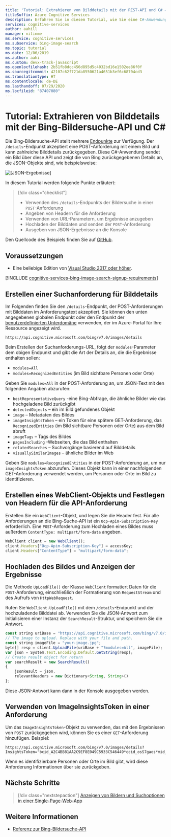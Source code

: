 ```yaml
---
title: 'Tutorial: Extrahieren von Bilddetails mit der REST-API und C# – Bing-Bildersuche'
titleSuffix: Azure Cognitive Services
description: Erfahren Sie in diesem Tutorial, wie Sie eine C#-Anwendung erstellen, die Bilddetails mithilfe der Bing-Bildersuche-API extrahiert.
services: cognitive-services
author: aahill
manager: nitinme
ms.service: cognitive-services
ms.subservice: bing-image-search
ms.topic: tutorial
ms.date: 12/06/2019
ms.author: aahi
ms.custom: devx-track-javascript
ms.openlocfilehash: 2b51fb8dcc456d895d5c4032bd16e1502ee86f0f
ms.sourcegitcommit: 42107c62f721da8550621a4651b3ef6c68704cd3
ms.translationtype: HT
ms.contentlocale: de-DE
ms.lasthandoff: 07/29/2020
ms.locfileid: "87407080"
---
```

# <a name="tutorial-extract-image-details-using-the-bing-image-search-api-and-c"></a>Tutorial: Extrahieren von Bilddetails mit der Bing-Bildersuche-API und C#

Die Bing-Bildersuche-API stellt mehrere [Endpunkte](https://docs.microsoft.com/azure/cognitive-services/bing-image-search/image-search-endpoint) zur Verfügung. Der `/details`-Endpunkt akzeptiert eine POST-Anforderung mit einem Bild und kann zahlreiche Bilddetails zurückgegeben. Diese C#-Anwendung sendet ein Bild über diese API und zeigt die von Bing zurückgegebenen Details an, die JSON-Objekte sind, wie beispielsweise:

![[JSON-Ergebnisse]](media/cognitive-services-bing-images-api/jsonResult.jpg)

In diesem Tutorial werden folgende Punkte erläutert:

> [!div class="checklist"]
> * Verwenden des `/details`-Endpunkts der Bildersuche in einer `POST`-Anforderung
> * Angeben von Headern für die Anforderung
> * Verwenden von URL-Parametern, um Ergebnisse anzugeben
> * Hochladen der Bilddaten und senden der `POST`-Anforderung
> * Ausgeben von JSON-Ergebnisse an die Konsole

Den Quellcode des Beispiels finden Sie auf [GitHub](https://github.com/Azure-Samples/cognitive-services-REST-api-samples/blob/master/Tutorials/BingGetSimilarImages.cs).

## <a name="prerequisites"></a>Voraussetzungen

* Eine beliebige Edition von [Visual Studio 2017 oder höher](https://visualstudio.microsoft.com/downloads/).

[!INCLUDE [cognitive-services-bing-image-search-signup-requirements](../../../includes/cognitive-services-bing-image-search-signup-requirements.md)]

## <a name="construct-an-image-details-search-request"></a>Erstellen einer Suchanforderung für Bilddetails

Im Folgenden finden Sie den `/details`-Endpunkt, der POST-Anforderungen mit Bilddaten im Anforderungstext akzeptiert. Sie können den unten angegebenen globalen Endpunkt oder den Endpunkt der [benutzerdefinierten Unterdomäne](../../cognitive-services/cognitive-services-custom-subdomains.md) verwenden, der im Azure-Portal für Ihre Ressource angezeigt wird.
```
https://api.cognitive.microsoft.com/bing/v7.0/images/details
```

Beim Erstellen der Suchanforderungs-URL, folgt der `modules`-Parameter dem obigen Endpunkt und gibt die Art der Details an, die die Ergebnisse enthalten sollen:

* `modules=All`
* `modules=RecognizedEntities` (im Bild sichtbare Personen oder Orte)

Geben Sie `modules=All` in der POST-Anforderung an, um JSON-Text mit den folgenden Angaben abzurufen:

* `bestRepresentativeQuery` -eine Bing-Abfrage, die ähnliche Bilder wie das hochgeladene Bild zurückgibt
* `detectedObjects` – ein im Bild gefundenes Objekt
* `image` – Metadaten des Bildes
* `imageInsightsToken` – ein Token für eine spätere GET-Anforderung, das `RecognizedEntities` (im Bild sichtbare Personen oder Orte) aus dem Bild abruft
* `imageTags` – Tags des Bildes
* `pagesIncluding` -Webseiten, die das Bild enthalten
* `relatedSearches` – Suchvorgänge basierend auf Bilddetails
* `visuallySimilarImages` – ähnliche Bilder im Web

Geben Sie `modules=RecognizedEntities` in der POST-Anforderung an, um nur `imageInsightsToken` abzurufen. Dieses Objekt kann in einer nachfolgenden GET-Anforderung verwendet werden, um Personen oder Orte im Bild zu identifizieren.

## <a name="create-a-webclient-object-and-set-headers-for-the-api-request"></a>Erstellen eines WebClient-Objekts und Festlegen von Headern für die API-Anforderung

Erstellen Sie ein `WebClient`-Objekt, und legen Sie die Header fest. Für alle Anforderungen an die Bing-Suche-API ist ein `Ocp-Apim-Subscription-Key` erforderlich. Eine `POST`-Anforderung zum Hochladen eines Bildes muss außerdem `ContentType: multipart/form-data` angeben.

```javascript
WebClient client = new WebClient();
client.Headers["Ocp-Apim-Subscription-Key"] = accessKey;
client.Headers["ContentType"] = "multipart/form-data";
```

## <a name="upload-the-image-and-display-the-results"></a>Hochladen des Bildes und Anzeigen der Ergebnisse

Die Methode `UpLoadFile()` der Klasse `WebClient` formatiert Daten für die `POST`-Anforderung, einschließlich der Formatierung von `RequestStream` und des Aufrufs von `HttpWebRequest`.

Rufen Sie `WebClient.UpLoadFile()` mit dem `/details`-Endpunkt und der hochzuladende Bilddatei ab. Verwenden Sie die JSON-Antwort zum Initialisieren einer Instanz der `SearchResult`-Struktur, und speichern Sie die Antwort.

```javascript        
const string uriBase = "https://api.cognitive.microsoft.com/bing/v7.0/images/details";
// The image to upload. Replace with your file and path.
const string imageFile = "your-image.jpg";
byte[] resp = client.UploadFile(uriBase + "?modules=All", imageFile);
var json = System.Text.Encoding.Default.GetString(resp);
// Create result object for return
var searchResult = new SearchResult()
{
    jsonResult = json,
    relevantHeaders = new Dictionary<String, String>()
};
```
Diese JSON-Antwort kann dann in der Konsole ausgegeben werden.

## <a name="use-an-image-insights-token-in-a-request"></a>Verwenden von ImageInsightsToken in einer Anforderung

Um das `ImageInsightsToken`-Objekt zu verwenden, das mit den Ergebnissen von `POST` zurückgegeben wird, können Sie es einer `GET`-Anforderung hinzufügen. Beispiel:

```
https://api.cognitive.microsoft.com/bing/v7.0/images/details?InsightsToken="bcid_A2C4BB81AA2C9EF8E049C5933C546449*ccid_osS7gaos*mid_BF7CC4FC4A882A3C3D56E644685BFF7B8BACEAF2
```

Wenn es identifizierbare Personen oder Orte im Bild gibt, wird diese Anforderung Informationen über sie zurückgeben.

## <a name="next-steps"></a>Nächste Schritte

> [!div class="nextstepaction"]
> [Anzeigen von Bildern und Suchoptionen in einer Single-Page-Web-App](tutorial-bing-image-search-single-page-app.md)

## <a name="see-also"></a>Weitere Informationen

* [Referenz zur Bing-Bildersuche-API](//docs.microsoft.com/rest/api/cognitiveservices/bing-images-api-v7-reference)
